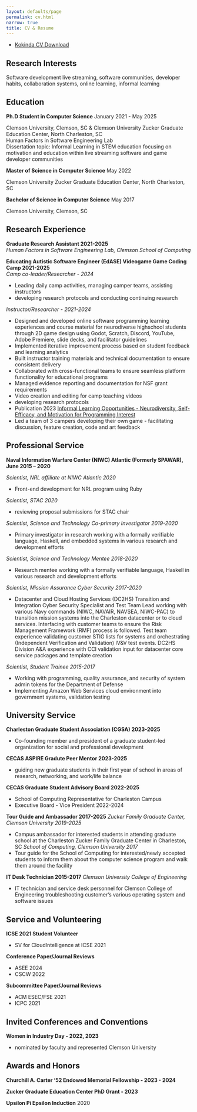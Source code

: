 ```yaml
---
layout: defaults/page
permalink: cv.html
narrow: true
title: CV & Resume
---
```


* [Kokinda CV Download](/theme/pdfs/CV_2023.pdf)

## Research Interests

Software development live streaming, software communities, developer habits, collaboration systems, online learning, informal learning

## Education
**Ph.D Student in Computer Science** January 2021 - May 2025

Clemson University, Clemson, SC & Clemson University Zucker Graduate Education Center, North Charleston, SC \
Human Factors in Software Engineering Lab \
Dissertation topic: Informal Learning in STEM education focusing on motivation and education within live streaming software and game developer communities


**Master of Science in Computer Science** May 2022

Clemson University Zucker Graduate Education Center, North Charleston, SC 

**Bachelor of Science in Computer Science** May 2017

Clemson University, Clemson, SC

## Research Experience

**Graduate Research Assistant 2021-2025** \
_Human Factors in Software Engineering Lab, Clemson School of Computing_

**Educating Autistic Software Engineer (EdASE) Videogame Game Coding Camp 2021-2025**\
_Camp co-leader/Researcher - 2024_
* Leading daily camp activities, managing camper teams, assisting instructors 
* developing research protocols and conducting continuing research 


_Instructor/Researcher - 2021-2024_
* Designed and developed online software programming learning experiences and course material for neurodiverse highschool students through 2D game design using Godot, Scratch, Discord, YouTube, Adobe Premiere, slide decks, and facilitator guidelines
* Implemented iterative improvement process based on student feedback and learning analytics
* Built instructor training materials and technical documentation to ensure consistent delivery
*  Collaborated with cross-functional teams to ensure seamless platform functionality for educational programs
* Managed evidence reporting and documentation for NSF grant requirements
* Video creation and editing for camp teaching videos
* developing research protocols
* Publication 2023 [Informal Learning Opportunities - Neurodiversity, Self-Efficacy, and Motivation for Programming Interest](https://ella.dev/theme/pdfs/CSEDU_24___Informal_Learning.pdf)
* Led a team of 3 campers developing their own game - facilitating discussion, feature creation, code and art feedback

## Professional Service

**Naval Information Warfare Center (NIWC) Atlantic (Formerly SPAWAR), June 2015 – 2020**

_Scientist, NRL affiliate at NIWC Atlantic 2020_
* Front-end development for NRL program using Ruby

_Scientist, STAC 2020_
* reviewing proposal submissions for STAC chair

_Scientist, Science and Technology Co-primary Investigator 2019-2020_
* Primary investigator in research working with a formally verifiable language, Haskell,
and embedded systems in various research and development efforts


_Scientist, Science and Technology Mentee 2018-2020_
* Research mentee working with a formally verifiable language, Haskell in various research
and development efforts

_Scientist, Mission Assurance Cyber Security 2017-2020_
* Datacenter and Cloud Hosting Services (DC2HS) Transition and Integration Cyber
Security Specialist and Test Team Lead working with various Navy commands (NIWC,
NAVAIR, NAVSEA, NIWC-PAC) to transition mission systems into the Charleston
datacenter or to cloud services. Interfacing with customer teams to ensure the Risk
Management Framework (RMF) process is followed. Test team experience validating
customer STIG lists for systems and orchestrating (Independent Verification and
Validation) IV&V test events. DC2HS Division A&A experience with CCI validation
input for datacenter core service packages and template creation

_Scientist, Student Trainee 2015-2017_
* Working with programming, quality assurance, and security of system admin tokens for
the Department of Defense
* Implementing Amazon Web Services cloud environment into government systems,
validation testing

## University Service
**Charleston Graduate Student Association (CGSA) 2023-2025**
* Co-founding member and president of a graduate student-led organization for social and professional development

**CECAS ASPIRE Gradute Peer Mentor 2023-2025**
* guiding new graduate students in their first year of school in areas of research, networking, and work/life balance

**CECAS Graduate Student Advisory Board 2022-2025**
* School of Computing Representative for Charleston Campus
* Executive Board - Vice President 2022-2024

**Tour Guide and Ambassador 2017-2025**
_Zucker Family Graduate Center, Clemson University 2019-2025_
* Campus ambassador for interested students in attending graduate school at the Charleston Zucker Family
Graduate Center in Charleston, SC
_School of Computing, Clemson University 2017_
* Tour guide for the School of Computing for interested/newly accepted students to inform them about the
computer science program and walk them around the facility

**IT Desk Technician 2015-2017**
_Clemson University College of Engineering_
* IT technician and service desk personnel for Clemson College of Engineering troubleshooting customer’s
various operating system and software issues

## Service and Volunteering
**ICSE 2021 Student Volunteer**
* SV for CloudIntelligence at ICSE 2021

**Conference Paper/Journal Reviews**
* ASEE 2024
* CSCW 2022

**Subcommittee Paper/Journal Reviews**
* ACM ESEC/FSE 2021
* ICPC 2021

## Invited Conferences and Conventions
**Women in Industry Day - 2022, 2023**
* nominated by faculty and represented Clemson University 

## Awards and Honors
**Churchill A. Carter ‘52 Endowed Memorial Fellowship - 2023 - 2024**

**Zucker Graduate Education Center PhD Grant - 2023**

**Upsilon Pi Epsilon Induction** 2020
